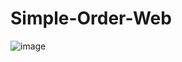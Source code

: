 # Simple-Order-Web

![image](https://user-images.githubusercontent.com/32151184/138307195-1e3cade1-7127-45fb-8473-0d7f7335acf4.png)
